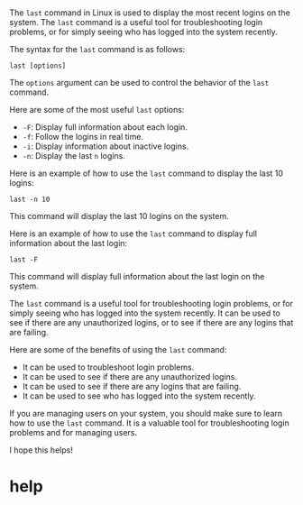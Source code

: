 # 

The `last` command in Linux is used to display the most recent logins on the system. The `last` command is a useful tool for troubleshooting login problems, or for simply seeing who has logged into the system recently.

The syntax for the `last` command is as follows:

```
last [options]
```

The `options` argument can be used to control the behavior of the `last` command.

Here are some of the most useful `last` options:

* `-F`: Display full information about each login.
* `-f`: Follow the logins in real time.
* `-i`: Display information about inactive logins.
* `-n`: Display the last `n` logins.

Here is an example of how to use the `last` command to display the last 10 logins:

```
last -n 10
```

This command will display the last 10 logins on the system.

Here is an example of how to use the `last` command to display full information about the last login:

```
last -F
```

This command will display full information about the last login on the system.

The `last` command is a useful tool for troubleshooting login problems, or for simply seeing who has logged into the system recently. It can be used to see if there are any unauthorized logins, or to see if there are any logins that are failing.

Here are some of the benefits of using the `last` command:

* It can be used to troubleshoot login problems.
* It can be used to see if there are any unauthorized logins.
* It can be used to see if there are any logins that are failing.
* It can be used to see who has logged into the system recently.

If you are managing users on your system, you should make sure to learn how to use the `last` command. It is a valuable tool for troubleshooting login problems and for managing users.

I hope this helps!



# help 

```

```
